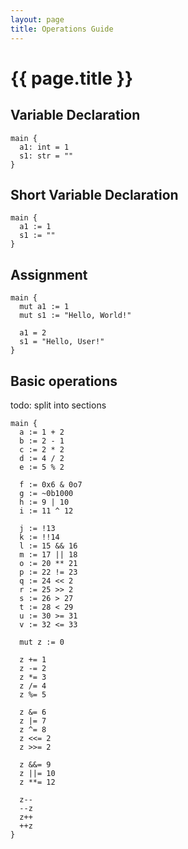 ```yaml
---
layout: page
title: Operations Guide
---
```


# {{ page.title }}

## Variable Declaration
```the
main {
  a1: int = 1
  s1: str = ""
}
```

## Short Variable Declaration
```the
main {
  a1 := 1
  s1 := ""
}
```

## Assignment
```the
main {
  mut a1 := 1
  mut s1 := "Hello, World!"

  a1 = 2
  s1 = "Hello, User!"
}
```

## Basic operations
todo: split into sections
```the
main {
  a := 1 + 2
  b := 2 - 1
  c := 2 * 2
  d := 4 / 2
  e := 5 % 2

  f := 0x6 & 0o7
  g := ~0b1000
  h := 9 | 10
  i := 11 ^ 12

  j := !13
  k := !!14
  l := 15 && 16
  m := 17 || 18
  o := 20 ** 21
  p := 22 != 23
  q := 24 << 2
  r := 25 >> 2
  s := 26 > 27
  t := 28 < 29
  u := 30 >= 31
  v := 32 <= 33

  mut z := 0

  z += 1
  z -= 2
  z *= 3
  z /= 4
  z %= 5

  z &= 6
  z |= 7
  z ^= 8
  z <<= 2
  z >>= 2

  z &&= 9
  z ||= 10
  z **= 12

  z--
  --z
  z++
  ++z
}
```
